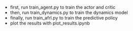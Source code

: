 - first, run train_agent.py to train the actor and critic
- then, run train_dynamics.py to train the dynamics model
- finally, run train_afrl.py to train the predictive policy
- plot the results with plot_results.ipynb